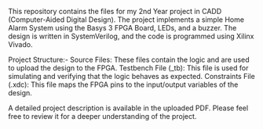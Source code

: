 This repository contains the files for my 2nd Year project in CADD (Computer-Aided Digital Design). The project implements a simple Home Alarm System using 
the Basys 3 FPGA Board, LEDs, and a buzzer. The design is written in SystemVerilog, and the code is programmed using Xilinx Vivado.

Project Structure:-
Source Files: These files contain the logic and are used to upload the design to the FPGA.
Testbench File (_tb): This file is used for simulating and verifying that the logic behaves as expected.
Constraints File (.xdc): This file maps the FPGA pins to the input/output variables of the design.

A detailed project description is available in the uploaded PDF. Please feel free to review it for a deeper understanding of the project.
